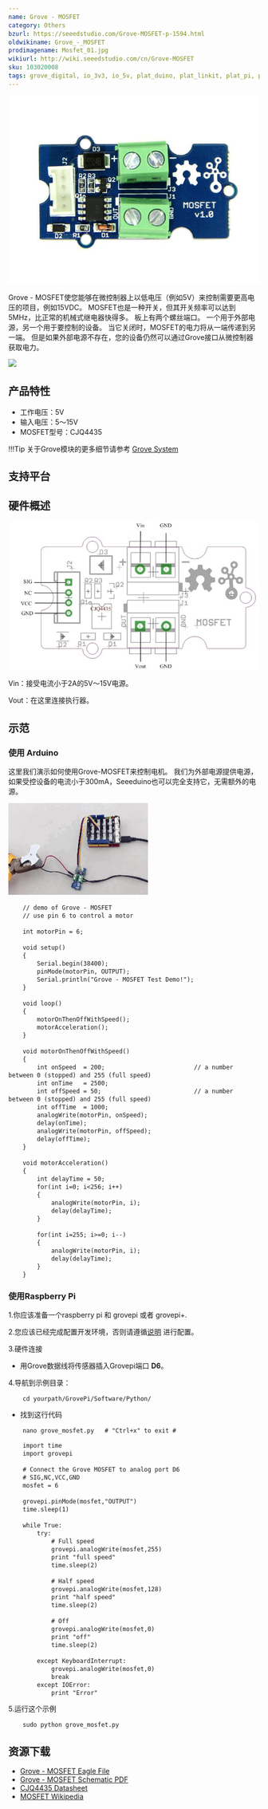 ```yaml
---
name: Grove - MOSFET
category: Others
bzurl: https://seeedstudio.com/Grove-MOSFET-p-1594.html
oldwikiname: Grove_-_MOSFET
prodimagename: Mosfet_01.jpg
wikiurl: http://wiki.seeedstudio.com/cn/Grove-MOSFET
sku: 103020008
tags: grove_digital, io_3v3, io_5v, plat_duino, plat_linkit, plat_pi, plat_bbg
---
```


![](https://raw.githubusercontent.com/SeeedDocument/Grove-MOSFET/master/img/Mosfet_01.jpg)

Grove - MOSFET使您能够在微控制器上以低电压（例如5V）来控制需要更高电压的项目，例如15VDC。 MOSFET也是一种开关，但其开关频率可以达到5MHz，比正常的机械式继电器快得多。 板上有两个螺丝端口。 一个用于外部电源，另一个用于要控制的设备。 当它关闭时，MOSFET的电力将从一端传递到另一端。 但是如果外部电源不存在，您的设备仍然可以通过Grove接口从微控制器获取电力。

[![](https://github.com/SeeedDocument/wiki_chinese/raw/master/docs/images/click_to_buy.PNG)](https://item.taobao.com/item.htm?spm=a1z10.3-c.w4002-11172317909.10.3ff19e11BQ34EK&id=45573744942)

产品特性
-------------

- 工作电压：5V
- 输入电压：5〜15V
- MOSFET型号：CJQ4435

!!!Tip
    关于Grove模块的更多细节请参考 [Grove System](http://wiki.seeedstudio.com/cn/Grove_System/)

支持平台
-------------------

硬件概述
-----------------

![](https://raw.githubusercontent.com/SeeedDocument/Grove-MOSFET/master/img/MOSFET_Interface_Function.jpg)

Vin：接受电流小于2A的5V〜15V电源。

Vout：在这里连接执行器。

示范
-------------

### 使用 Arduino

这里我们演示如何使用Grove-MOSFET来控制电机。 我们为外部电源提供电源，如果受控设备的电流小于300mA，Seeeduino也可以完全支持它，无需额外的电源。

![](https://raw.githubusercontent.com/SeeedDocument/Grove-MOSFET/master/img/Static_image.gif)

```
    // demo of Grove - MOSFET
    // use pin 6 to control a motor

    int motorPin = 6;

    void setup()
    {
        Serial.begin(38400);
        pinMode(motorPin, OUTPUT);
        Serial.println("Grove - MOSFET Test Demo!");
    }

    void loop()
    {
        motorOnThenOffWithSpeed();
        motorAcceleration();
    }

    void motorOnThenOffWithSpeed()
    {
        int onSpeed  = 200;                         // a number between 0 (stopped) and 255 (full speed)
        int onTime   = 2500;
        int offSpeed = 50;                          // a number between 0 (stopped) and 255 (full speed)
        int offTime  = 1000;
        analogWrite(motorPin, onSpeed);
        delay(onTime);
        analogWrite(motorPin, offSpeed);
        delay(offTime);
    }

    void motorAcceleration()
    {
        int delayTime = 50;
        for(int i=0; i<256; i++)
        {
            analogWrite(motorPin, i);
            delay(delayTime);
        }

        for(int i=255; i>=0; i--)
        {
            analogWrite(motorPin, i);
            delay(delayTime);
        }
    }
```

### 使用Raspberry Pi

1.你应该准备一个raspberry pi 和  grovepi 或者 grovepi+.

2.您应该已经完成配置开发环境，否则请遵循[说明](http://wiki.seeed.cc/GrovePi_Plus/) 进行配置。

3.硬件连接

-   用Grove数据线将传感器插入Grovepi端口 **D6**。

4.导航到示例目录：
```
    cd yourpath/GrovePi/Software/Python/
```
-   找到这行代码
```
    nano grove_mosfet.py   # "Ctrl+x" to exit #
```
```
    import time
    import grovepi

    # Connect the Grove MOSFET to analog port D6
    # SIG,NC,VCC,GND
    mosfet = 6

    grovepi.pinMode(mosfet,"OUTPUT")
    time.sleep(1)

    while True:
        try:
            # Full speed
            grovepi.analogWrite(mosfet,255)
            print "full speed"
            time.sleep(2)

            # Half speed
            grovepi.analogWrite(mosfet,128)
            print "half speed"
            time.sleep(2)

            # Off
            grovepi.analogWrite(mosfet,0)
            print "off"
            time.sleep(2)

        except KeyboardInterrupt:
            grovepi.analogWrite(mosfet,0)
            break
        except IOError:
            print "Error"
```

5.运行这个示例
```
    sudo python grove_mosfet.py
```

资源下载
---------

- [Grove - MOSFET Eagle File](https://raw.githubusercontent.com/SeeedDocument/Grove-MOSFET/master/res/Grove-MOSFET_Eagle_File.zip)
- [Grove - MOSFET Schematic PDF](https://github.com/SeeedDocument/Grove-MOSFET/raw/master/res/Grove%20-%20MOSFET%20.pdf)
- [CJQ4435 Datasheet](https://raw.githubusercontent.com/SeeedDocument/Grove-MOSFET/master/res/CJQ4435.pdf)
- [MOSFET Wikipedia](http://en.wikipedia.org/wiki/MOSFET)

<!-- This Markdown file was created from http://www.seeedstudio.com/wiki/Grove_-_MOSFET -->
